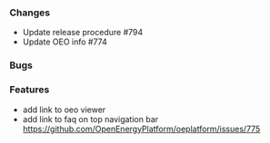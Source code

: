 <!--
SPDX-FileCopyrightText: 2025 Christian Winger <https://github.com/wingechr>
SPDX-FileCopyrightText: 2025 Christian Hofmann <https://github.com/christian-rli>

SPDX-License-Identifier: CC0-1.0
-->

### Changes

- Update release procedure #794
- Update OEO info #774

### Bugs

### Features

- add link to oeo viewer
- add link to faq on top navigation bar https://github.com/OpenEnergyPlatform/oeplatform/issues/775

